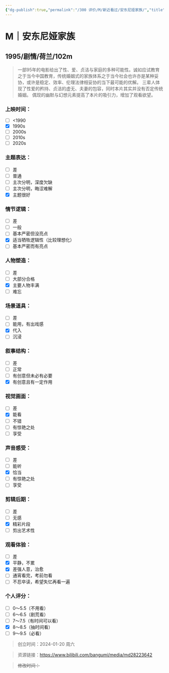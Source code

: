 ```yaml
---
{"dg-publish":true,"permalink":"/300 评价/M/新近看过/安东尼娅家族/","title":"安东尼娅家族","tags":["M","剧情"],"created":"2024-01-20T19:08:45.957+08:00","updated":"2024-01-20T19:24:30.177+08:00"}
---
```


# M｜安东尼娅家族
## 1995/剧情/荷兰/102m
>一部95年的电影给出了性、爱、贞洁与家庭的多种可能性。诚如应试教育之于当今中国教育，传统婚姻式的家族体系之于当今社会也许亦是某种妥协，或许是稳定、效率、伦理法律相妥协的当下最可能的优解。
>三辈人体现了性爱的矜持、贞洁的虚无、夫妻的包容，同时本片其实并没有否定传统婚姻。
>偶现的幽默与幻想元素提高了本片的吸引力，增加了观看欲望。
### 上映时间：
- [ ] <1990
- [x] 1990s
- [ ] 2000s
- [ ] 2010s
- [ ] 2020s
### 主题表达：
- [ ] 差
- [ ] 普通
- [ ] 主次分明，深度欠缺
- [ ] 主次分明，晦涩难解
- [x] 主题很好
### 情节逻辑：
- [ ] 差
- [ ] 一般
- [ ] 基本严密但没亮点
- [x] 适当牺牲逻辑性（比较理想化）
- [ ] 基本严密而有亮点
### 人物塑造：
- [ ] 差
- [ ] 大部分合格
- [x] 主要人物丰满
- [ ] 难忘
### 场景道具：
- [ ] 差
- [ ] 能用，有出戏感
- [x] 代入
- [ ] 沉浸
### 叙事结构：
- [ ] 差
- [ ] 正常
- [ ] 有创意但未必有必要
- [x] 有创意且有一定作用
### 视觉画面：
- [ ] 差
- [x] 能看
- [ ] 不错
- [ ] 有惊艳之处
- [ ] 享受
### 声音感受：
- [ ] 差
- [ ] 能听
- [x] 恰当
- [ ] 有惊艳之处
- [ ] 享受
### 剪辑后期：
- [ ] 差
- [ ] 无感
- [x] 精彩片段
- [ ] 剪出艺术性
### 观看体验：
- [ ] 差
- [x] 平静，不累
- [x] 差强人意，治愈
- [ ] 通宵看完，考前勿看
- [ ] 不忍卒读，希望失忆再看一遍
### 个人评分：
- [ ] 0～5.5（不用看）
- [ ] 6～6.5（剧荒看）
- [ ] 7～7.5（有时间可以看）
- [x] 8～8.5（抽时间看）
- [ ] 9～9.5（必看）

>创立时间：2024-01-20 周六

>资源链接：https://www.bilibili.com/bangumi/media/md28223642

>~~修改时间：~~



